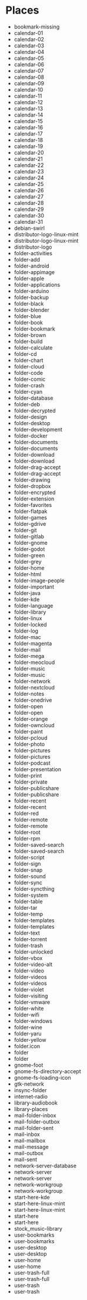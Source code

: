 # Places

- bookmark-missing
- calendar-01
- calendar-02
- calendar-03
- calendar-04
- calendar-05
- calendar-06
- calendar-07
- calendar-08
- calendar-09
- calendar-10
- calendar-11
- calendar-12
- calendar-13
- calendar-14
- calendar-15
- calendar-16
- calendar-17
- calendar-18
- calendar-19
- calendar-20
- calendar-21
- calendar-22
- calendar-23
- calendar-24
- calendar-25
- calendar-26
- calendar-27
- calendar-28
- calendar-29
- calendar-30
- calendar-31
- debian-swirl
- distributor-logo-linux-mint
- distributor-logo-linux-mint
- distributor-logo
- folder-activities
- folder-add
- folder-android
- folder-appimage
- folder-apple
- folder-applications
- folder-arduino
- folder-backup
- folder-black
- folder-blender
- folder-blue
- folder-book
- folder-bookmark
- folder-brown
- folder-build
- folder-calculate
- folder-cd
- folder-chart
- folder-cloud
- folder-code
- folder-comic
- folder-crash
- folder-cyan
- folder-database
- folder-deb
- folder-decrypted
- folder-design
- folder-desktop
- folder-development
- folder-docker
- folder-documents
- folder-documents
- folder-download
- folder-download
- folder-drag-accept
- folder-drag-accept
- folder-drawing
- folder-dropbox
- folder-encrypted
- folder-extension
- folder-favorites
- folder-flatpak
- folder-games
- folder-gdrive
- folder-git
- folder-gitlab
- folder-gnome
- folder-godot
- folder-green
- folder-grey
- folder-home
- folder-html
- folder-image-people
- folder-important
- folder-java
- folder-kde
- folder-language
- folder-library
- folder-linux
- folder-locked
- folder-log
- folder-mac
- folder-magenta
- folder-mail
- folder-mega
- folder-meocloud
- folder-music
- folder-music
- folder-network
- folder-nextcloud
- folder-notes
- folder-onedrive
- folder-open
- folder-open
- folder-orange
- folder-owncloud
- folder-paint
- folder-pcloud
- folder-photo
- folder-pictures
- folder-pictures
- folder-podcast
- folder-presentation
- folder-print
- folder-private
- folder-publicshare
- folder-publicshare
- folder-recent
- folder-recent
- folder-red
- folder-remote
- folder-remote
- folder-root
- folder-rpm
- folder-saved-search
- folder-saved-search
- folder-script
- folder-sign
- folder-snap
- folder-sound
- folder-sync
- folder-syncthing
- folder-system
- folder-table
- folder-tar
- folder-temp
- folder-templates
- folder-templates
- folder-text
- folder-torrent
- folder-trash
- folder-unlocked
- folder-vbox
- folder-video-alt
- folder-video
- folder-videos
- folder-videos
- folder-violet
- folder-visiting
- folder-vmware
- folder-white
- folder-wifi
- folder-windows
- folder-wine
- folder-yaru
- folder-yellow
- folder.icon
- folder
- folder
- gnome-foot
- gnome-fs-directory-accept
- gnome-fs-loading-icon
- gtk-network
- insync-folder
- internet-radio
- library-audiobook
- library-places
- mail-folder-inbox
- mail-folder-outbox
- mail-folder-sent
- mail-inbox
- mail-mailbox
- mail-message
- mail-outbox
- mail-sent
- network-server-database
- network-server
- network-server
- network-workgroup
- network-workgroup
- start-here-kde
- start-here-linux-mint
- start-here-linux-mint
- start-here
- start-here
- stock_music-library
- user-bookmarks
- user-bookmarks
- user-desktop
- user-desktop
- user-home
- user-home
- user-trash-full
- user-trash-full
- user-trash
- user-trash
